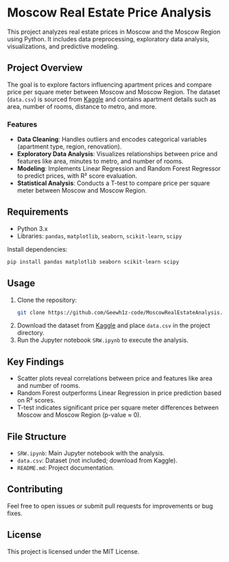 # Moscow Real Estate Price Analysis

This project analyzes real estate prices in Moscow and the Moscow Region using Python. It includes data preprocessing, exploratory data analysis, visualizations, and predictive modeling.

## Project Overview

The goal is to explore factors influencing apartment prices and compare price per square meter between Moscow and Moscow Region. The dataset (`data.csv`) is sourced from [Kaggle](https://www.kaggle.com/datasets/egorkainov/moscow-housing-price-dataset) and contains apartment details such as area, number of rooms, distance to metro, and more.

### Features
- **Data Cleaning**: Handles outliers and encodes categorical variables (apartment type, region, renovation).
- **Exploratory Data Analysis**: Visualizes relationships between price and features like area, minutes to metro, and number of rooms.
- **Modeling**: Implements Linear Regression and Random Forest Regressor to predict prices, with R² score evaluation.
- **Statistical Analysis**: Conducts a T-test to compare price per square meter between Moscow and Moscow Region.

## Requirements
- Python 3.x
- Libraries: `pandas`, `matplotlib`, `seaborn`, `scikit-learn`, `scipy`

Install dependencies:
```bash
pip install pandas matplotlib seaborn scikit-learn scipy
```

## Usage
1. Clone the repository:
   ```bash
   git clone https://github.com/Geewh1z-code/MoscowRealEstateAnalysis.git
   ```
2. Download the dataset from [Kaggle](https://www.kaggle.com/datasets/egorkainov/moscow-housing-price-dataset) and place `data.csv` in the project directory.
3. Run the Jupyter notebook `SRW.ipynb` to execute the analysis.

## Key Findings
- Scatter plots reveal correlations between price and features like area and number of rooms.
- Random Forest outperforms Linear Regression in price prediction based on R² scores.
- T-test indicates significant price per square meter differences between Moscow and Moscow Region (p-value ≈ 0).

## File Structure
- `SRW.ipynb`: Main Jupyter notebook with the analysis.
- `data.csv`: Dataset (not included; download from Kaggle).
- `README.md`: Project documentation.

## Contributing
Feel free to open issues or submit pull requests for improvements or bug fixes.

## License
This project is licensed under the MIT License.
